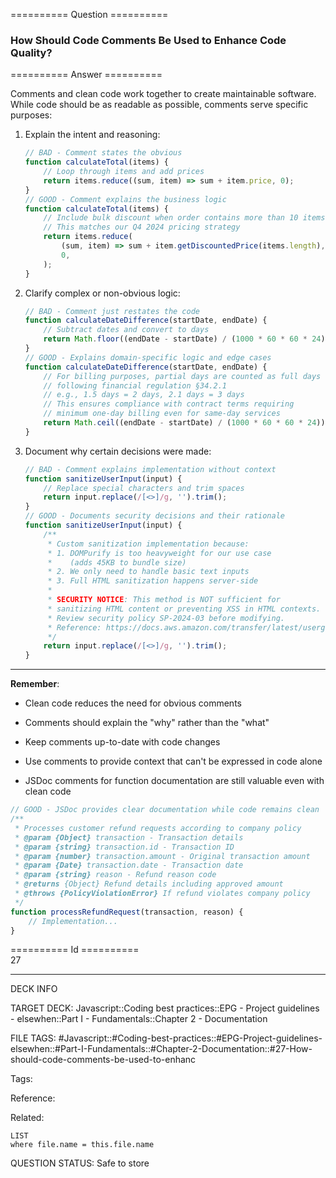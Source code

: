 ========== Question ==========  

### How Should Code Comments Be Used to Enhance Code Quality?  

========== Answer ==========  

Comments and clean code work together to create maintainable software. While code should be as readable as possible, comments serve specific purposes:

1. Explain the intent and reasoning:

    ```javascript
    // BAD - Comment states the obvious
    function calculateTotal(items) {
        // Loop through items and add prices
        return items.reduce((sum, item) => sum + item.price, 0);
    }
    // GOOD - Comment explains the business logic
    function calculateTotal(items) {
        // Include bulk discount when order contains more than 10 items
        // This matches our Q4 2024 pricing strategy
        return items.reduce(
            (sum, item) => sum + item.getDiscountedPrice(items.length),
            0,
        );
    }
    ```

2. Clarify complex or non-obvious logic:

    ```javascript
    // BAD - Comment just restates the code
    function calculateDateDifference(startDate, endDate) {
        // Subtract dates and convert to days
        return Math.floor((endDate - startDate) / (1000 * 60 * 60 * 24));
    }
    // GOOD - Explains domain-specific logic and edge cases
    function calculateDateDifference(startDate, endDate) {
        // For billing purposes, partial days are counted as full days
        // following financial regulation §34.2.1
        // e.g., 1.5 days = 2 days, 2.1 days = 3 days
        // This ensures compliance with contract terms requiring
        // minimum one-day billing even for same-day services
        return Math.ceil((endDate - startDate) / (1000 * 60 * 60 * 24));
    }
    ```

3. Document why certain decisions were made:

    ```javascript
    // BAD - Comment explains implementation without context
    function sanitizeUserInput(input) {
        // Replace special characters and trim spaces
        return input.replace(/[<>]/g, '').trim();
    }
    // GOOD - Documents security decisions and their rationale
    function sanitizeUserInput(input) {
        /**
         * Custom sanitization implementation because:
         * 1. DOMPurify is too heavyweight for our use case
         *    (adds 45KB to bundle size)
         * 2. We only need to handle basic text inputs
         * 3. Full HTML sanitization happens server-side
         *
         * SECURITY NOTICE: This method is NOT sufficient for
         * sanitizing HTML content or preventing XSS in HTML contexts.
         * Review security policy SP-2024-03 before modifying.
         * Reference: https://docs.aws.amazon.com/transfer/latest/userguide/security-policies-connectors.html
         */
        return input.replace(/[<>]/g, '').trim();
    }
    ```

<hr>

**Remember**:

-   Clean code reduces the need for obvious comments

-   Comments should explain the "why" rather than the "what"

-   Keep comments up-to-date with code changes

-   Use comments to provide context that can't be expressed in code alone

-   JSDoc comments for function documentation are still valuable even with clean code

```javascript
// GOOD - JSDoc provides clear documentation while code remains clean
/**
 * Processes customer refund requests according to company policy
 * @param {Object} transaction - Transaction details
 * @param {string} transaction.id - Transaction ID
 * @param {number} transaction.amount - Original transaction amount
 * @param {Date} transaction.date - Transaction date
 * @param {string} reason - Refund reason code
 * @returns {Object} Refund details including approved amount
 * @throws {PolicyViolationError} If refund violates company policy
 */
function processRefundRequest(transaction, reason) {
    // Implementation...
}
```

========== Id ==========  
27

---

DECK INFO

TARGET DECK: Javascript::Coding best practices::EPG - Project guidelines - elsewhen::Part I - Fundamentals::Chapter 2 - Documentation

FILE TAGS: #Javascript::#Coding-best-practices::#EPG-Project-guidelines-elsewhen::#Part-I-Fundamentals::#Chapter-2-Documentation::#27-How-should-code-comments-be-used-to-enhanc

Tags:

Reference:

Related:

```dataview
LIST
where file.name = this.file.name
```

QUESTION STATUS: Safe to store
